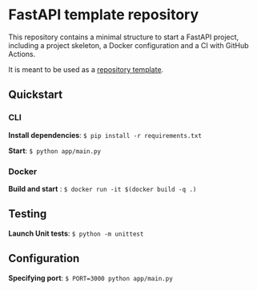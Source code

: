 # FastAPI template repository

This repository contains a minimal structure to start a FastAPI project, including a project skeleton, a Docker configuration and a CI with GitHub Actions. 

It is meant to be used as a [repository template](https://docs.github.com/repositories/creating-and-managing-repositories/creating-a-template-repository).

## Quickstart

### CLI

**Install dependencies**:
`$ pip install -r requirements.txt`

**Start**:
`$ python app/main.py`


### Docker

**Build and start** :
`$ docker run -it $(docker build -q .)`


## Testing

**Launch Unit tests**: `$ python -m unittest`

## Configuration
**Specifying port**: `$ PORT=3000 python app/main.py`